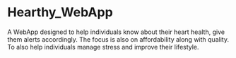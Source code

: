 # Hearthy_WebApp
A WebApp designed to help individuals know about their heart health, give them alerts accordingly. The focus is also on affordability along with quality. To also help individuals
manage stress and improve their lifestyle.
